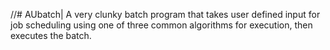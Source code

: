//# AUbatch| A very clunky batch program that takes user defined input for job scheduling using one of three common algorithms for execution, then executes the batch.
